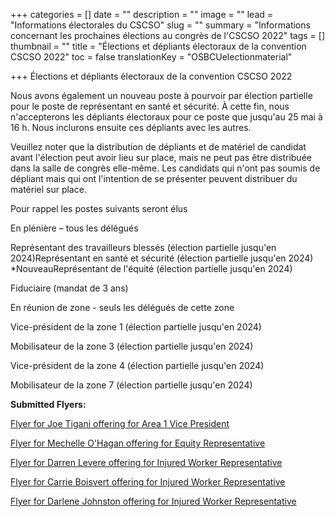 +++
categories = []
date = ""
description = ""
image = ""
lead = "Informations électorales du CSCSO"
slug = ""
summary = "Informations concernant les prochaines élections au congrès de l'CSCSO 2022"
tags = []
thumbnail = ""
title = "Élections et dépliants électoraux de la convention CSCSO 2022"
toc = false
translationKey = "OSBCUelectionmaterial"

+++
Élections et dépliants électoraux de la convention CSCSO 2022

Nous avons également un nouveau poste à pourvoir par élection partielle pour le poste de représentant en santé et sécurité. À cette fin, nous n'accepterons les dépliants électoraux pour ce poste que jusqu'au 25 mai à 16 h. Nous inclurons ensuite ces dépliants avec les autres.

Veuillez noter que la distribution de dépliants et de matériel de candidat avant l'élection peut avoir lieu sur place, mais ne peut pas être distribuée dans la salle de congrès elle-même. Les candidats qui n'ont pas soumis de dépliant mais qui ont l'intention de se présenter peuvent distribuer du matériel sur place.

Pour rappel les postes suivants seront élus

En plénière – tous les délégués

Représentant des travailleurs blessés (élection partielle jusqu'en 2024)Représentant en santé et sécurité (élection partielle jusqu'en 2024) *NouveauReprésentant de l'équité (élection partielle jusqu'en 2024)

Fiduciaire (mandat de 3 ans)

En réunion de zone - seuls les délégués de cette zone

Vice-président de la zone 1 (élection partielle jusqu'en 2024)

Mobilisateur de la zone 3 (élection partielle jusqu'en 2024)

Vice-président de la zone 4 (élection partielle jusqu'en 2024)

Mobilisateur de la zone 7 (élection partielle jusqu'en 2024)

**Submitted Flyers:**

[Flyer for Joe Tigani offering for Area 1 Vice President ](/img/joe-tigani-vp-poster-2022-b-w.jpeg)

[Flyer for Mechelle O'Hagan offering for Equity Representative](/img/2512-mechelle-o-hagan-equity-rep-2.jpeg)

[Flyer for Darren Levere offering for Injured Worker Representative](/img/darren-levere-osbcu-iw-rep-election-flyer.jpeg)

[Flyer for Carrie Boisvert offering for Injured Worker Representative](/img/218_carrie-boisvert-flyer_v-03-2.jpeg)

[Flyer for Darlene Johnston offering for Injured Worker Representative](/img/darlene-johnson.JPG)